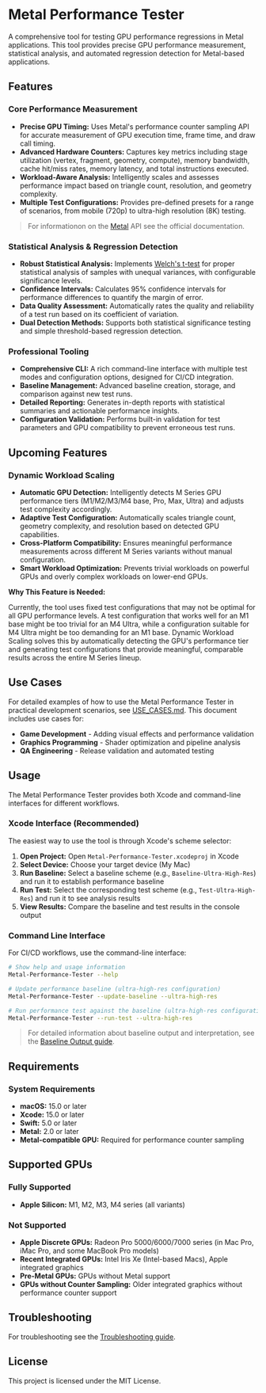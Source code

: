 # Metal Performance Tester

A comprehensive tool for testing GPU performance regressions in Metal applications. This tool provides precise GPU performance measurement, statistical analysis, and automated regression detection for Metal-based applications.

## Features

### Core Performance Measurement
- **Precise GPU Timing:** Uses Metal's performance counter sampling API for accurate measurement of GPU execution time, frame time, and draw call timing.
- **Advanced Hardware Counters:** Captures key metrics including stage utilization (vertex, fragment, geometry, compute), memory bandwidth, cache hit/miss rates, memory latency, and total instructions executed.
- **Workload-Aware Analysis:** Intelligently scales and assesses performance impact based on triangle count, resolution, and geometry complexity.
- **Multiple Test Configurations:** Provides pre-defined presets for a range of scenarios, from mobile (720p) to ultra-high resolution (8K) testing.

> For informationon on the [Metal](https://developer.apple.com/documentation/metal) API see the official documentation.

### Statistical Analysis & Regression Detection
- **Robust Statistical Analysis:** Implements [Welch's t-test](https://en.wikipedia.org/wiki/Welch%27s_t-test) for proper statistical analysis of samples with unequal variances, with configurable significance levels.
- **Confidence Intervals:** Calculates 95% confidence intervals for performance differences to quantify the margin of error.
- **Data Quality Assessment:** Automatically rates the quality and reliability of a test run based on its coefficient of variation.
- **Dual Detection Methods:** Supports both statistical significance testing and simple threshold-based regression detection.

### Professional Tooling
- **Comprehensive CLI:** A rich command-line interface with multiple test modes and configuration options, designed for CI/CD integration.
- **Baseline Management:** Advanced baseline creation, storage, and comparison against new test runs.
- **Detailed Reporting:** Generates in-depth reports with statistical summaries and actionable performance insights.
- **Configuration Validation:** Performs built-in validation for test parameters and GPU compatibility to prevent erroneous test runs.

## Upcoming Features

### Dynamic Workload Scaling
- **Automatic GPU Detection:** Intelligently detects M Series GPU performance tiers (M1/M2/M3/M4 base, Pro, Max, Ultra) and adjusts test complexity accordingly.
- **Adaptive Test Configuration:** Automatically scales triangle count, geometry complexity, and resolution based on detected GPU capabilities.
- **Cross-Platform Compatibility:** Ensures meaningful performance measurements across different M Series variants without manual configuration.
- **Smart Workload Optimization:** Prevents trivial workloads on powerful GPUs and overly complex workloads on lower-end GPUs.

**Why This Feature is Needed:**

Currently, the tool uses fixed test configurations that may not be optimal for all GPU performance levels. A test configuration that works well for an M1 base might be too trivial for an M4 Ultra, while a configuration suitable for M4 Ultra might be too demanding for an M1 base. Dynamic Workload Scaling solves this by automatically detecting the GPU's performance tier and generating test configurations that provide meaningful, comparable results across the entire M Series lineup.

## Use Cases

For detailed examples of how to use the Metal Performance Tester in practical development scenarios, see [USE_CASES.md](USE-CASES.md). This document includes use cases for:

- **Game Development** - Adding visual effects and performance validation
- **Graphics Programming** - Shader optimization and pipeline analysis  
- **QA Engineering** - Release validation and automated testing

## Usage

The Metal Performance Tester provides both Xcode and command-line interfaces for different workflows.

### Xcode Interface (Recommended)

The easiest way to use the tool is through Xcode's scheme selector:

1. **Open Project:** Open `Metal-Performance-Tester.xcodeproj` in Xcode
2. **Select Device:** Choose your target device (My Mac)
3. **Run Baseline:** Select a baseline scheme (e.g., `Baseline-Ultra-High-Res`) and run it to establish performance baseline
4. **Run Test:** Select the corresponding test scheme (e.g., `Test-Ultra-High-Res`) and run it to see analysis results
5. **View Results:** Compare the baseline and test results in the console output

### Command Line Interface

For CI/CD workflows, use the command-line interface:

```bash
# Show help and usage information
Metal-Performance-Tester --help

# Update performance baseline (ultra-high-res configuration)
Metal-Performance-Tester --update-baseline --ultra-high-res

# Run performance test against the baseline (ultra-high-res configuration)
Metal-Performance-Tester --run-test --ultra-high-res
```

> For detailed information about baseline output and interpretation, see the [Baseline Output guide](https://github.com/KelCodesStuff/Metal-Performance-Tester/wiki/Baseline-Output).

## Requirements

### System Requirements
- **macOS:** 15.0 or later
- **Xcode:** 15.0 or later
- **Swift:** 5.0 or later
- **Metal:** 2.0 or later
- **Metal-compatible GPU:** Required for performance counter sampling

## Supported GPUs

### Fully Supported
- **Apple Silicon:** M1, M2, M3, M4 series (all variants)

### Not Supported
- **Apple Discrete GPUs:** Radeon Pro 5000/6000/7000 series (in Mac Pro, iMac Pro, and some MacBook Pro models)
- **Recent Integrated GPUs:** Intel Iris Xe (Intel-based Macs), Apple integrated graphics
- **Pre-Metal GPUs:** GPUs without Metal support
- **GPUs without Counter Sampling:** Older integrated graphics without performance counter support

## Troubleshooting
For troubleshooting see the [Troubleshooting guide](https://github.com/KelCodesStuff/Metal-Performance-Tester/wiki/Troubleshooting).


## License

This project is licensed under the MIT License.
